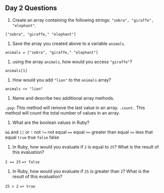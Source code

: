 ## Day 2 Questions

1. Create an array containing the following strings: `"zebra", "giraffe", "elephant"`.

`["zebra", "giraffe," "elephant"]`

1. Save the array you created above to a variable `animals`.

`animals = ["zebra", "giraffe," "elephant"]`

1. using the array `animals`, how would you access `"giraffe"`?

`animals[1]`

1. How would you add `"lion"` to the `animals` array?

`animals << "lion"`

1. Name and describe two additional array methods.

`.pop`:   This method will remove the last value in an array.
`.count.` This method will count the total number of values in an array.

1. What are the boolean values in Ruby?

`&&`    and
`||`    or
`!`     not
`!=`    not equal
`==`    equal
`>=`    greater than equal
`<=`    less that equal
`true`  true
`false` false

1. In Ruby, how would you evaluate if `2` is equal to `25`? What is the result of this evaluation?

`2 == 25`
`=> false`

1. In Ruby, how would you evaluate if `25` is greater than `2`? What is the result of this evaluation?

`25 > 2`
`=> true`
